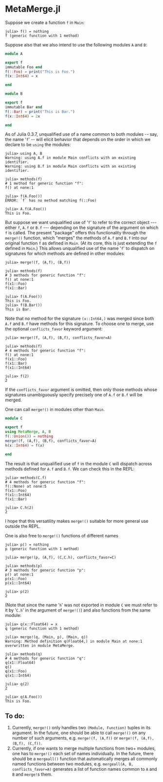 # MetaMerge.jl

Suppose we create a function `f` in `Main`: 

```
julia> f() = nothing
f (generic function with 1 method)
```

Suppose also that we also intend to use the following modules `A` and `B`:

```julia
module A

export f
immutable Foo end
f(::Foo) = print("This is Foo.")
f(x::Int64) = x

end

module B

export f
immutable Bar end
f(::Bar) = print("This is Bar.")
f(x::Int64) = 2x

end
```

As of Julia 0.3.7, unqualified use of a name common to both modules -- say, the name '`f`' -- will elicit behavior that depends on the order in which we declare to be `using` the modules:

```
julia> using A, B
Warning: using A.f in module Main conflicts with an existing identifier.
Warning: using B.f in module Main conflicts with an existing identifier.

julia> methods(f)
# 1 method for generic function "f":
f() at none:1

julia> f(A.Foo())
ERROR: `f` has no method matching f(::Foo)

julia> A.f(A.Foo())
This is Foo.
```

But suppose we want unqualified use of '`f`' to refer to the correct object --- either `f`, `A.f` or `B.f` --- depending on the signature of the argument on which `f` is called. The present "package" offers this functionality through the `merge!()` function, which "merges" the methods of `A.f` and `B.f` into our original function `f` as defined in `Main`. (At its core, this is just extending the `f` defined in `Main`.) This allows unqualified use of the name '`f`' to dispatch on signatures for which methods are defined in other modules:

```
julia> merge!(f, (A,f), (B,f))

julia> methods(f)
# 3 methods for generic function "f":
f() at none:1
f(x1::Foo)
f(x1::Bar)

julia> f(A.Foo())
This is Foo.
julia> f(B.Bar())
This is Bar.
```

Note that no method for the signature `(x::Int64,)` was merged since both `A.f` and `B.f` have methods for this signature. To choose one to merge, use the optional `conflicts_favor` keyword argument:

```
julia> merge!(f, (A,f), (B,f), conflicts_favor=A)

julia> methods(f)
# 4 methods for generic function "f":
f() at none:1
f(x1::Foo)
f(x1::Bar)
f(x1::Int64)

julia> f(2)
2
```

If the `conflicts_favor` argument is omitted, then only those methods whose signatures unambiguously specify precisely one of `A.f` or `B.f` will be merged.

One can call `merge!()` in modules other than `Main`. 


```julia
module C

export f
using MetaMerge, A, B
f(::Union()) = nothing
merge!(f, (A,f), (B,f), conflicts_favor=A)
h(x::Int64) = f(x)

end
```
The result is that unqualified use of `f` in the module `C` will dispatch across methods defined for `A.f` and `B.f`. We can check this in the REPL:

```
julia> methods(C.f)
# 4 methods for generic function "f":
f(::None) at none:5
f(x1::Foo)
f(x1::Int64)
f(x1::Bar)

julia> C.h(2)
2
```

I hope that this versatility makes `merge!()` suitable for more general use outside the REPL.

One is also free to `merge!()` functions of different names

```
julia> p() = nothing
p (generic function with 1 method)

julia> merge!(p, (A,f), (C,C.h), conflicts_favor=C)

julia> methods(p)
# 3 methods for generic function "p":
p() at none:1
p(x1::Foo)
p(x1::Int64)

julia> p(2)
2
```
(Note that since the name '`h`' was not exported in module `C` we must refer to it by '`C.h`' in the argument of `merge!()`) and also functions from the same module:

```
julia> q(x::Float64) = x
q (generic function with 1 method)

julia> merge!(q, (Main, p), (Main, q))
Warning: Method definition q(Float64,) in module Main at none:1 overwritten in module MetaMerge.

julia> methods(q)
# 4 methods for generic function "q":
q(x1::Float64)
q()
q(x1::Foo)
q(x1::Int64)

julia> q(2)
2

julia> q(A.Foo())
This is Foo.
```

## To do:

1. Currently, `merge!()` only handles two `(Module, Function)` tuples in its argument. In the future, one should be able to call `merge!()` on any number of such arguments, e.g. `merge!(f, (A,f))` or `merge!(f, (A,f), (B,f), (C,f))`.
2. Currently, if one wants to merge multiple functions from two+ modules, one has to `merge!()` each set of names individually. In the future, there should be a `mergeall()` function that automatically merges all commonly named functions between two modules, e.g. `mergeall(A, B, conflicts_favor=A)` generates a list of function names common to `A` and `B` and `merge!`s them.
